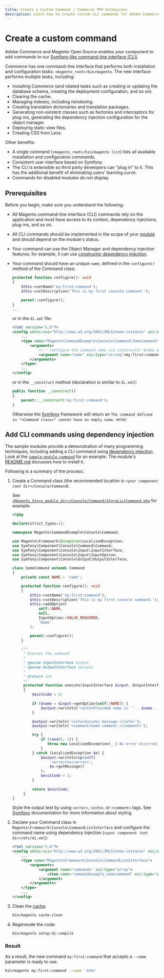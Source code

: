 ```yaml
---
title: Create a Custom Command | Commerce PHP Extensions
description: Learn how to create custom CLI commands for Adobe Commerce and Magento Open Source.
---
```


# Create a custom command

Adobe Commerce and Magento Open Source enables your component to add commands to our [Symfony-like command-line interface (CLI)](https://symfony.com/doc/current/components/console.html).

Commerce has one command-line interface that performs both installation and configuration tasks: `<magento_root>/bin/magento`. The new interface performs multiple tasks, including:

-  Installing Commerce (and related tasks such as creating or updating the database schema, creating the deployment configuration, and so on).
-  Clearing the cache.
-  Managing indexes, including reindexing.
-  Creating translation dictionaries and translation packages.
-  Generating non-existent classes such as factories and interceptors for plug-ins, generating the dependency injection configuration for the object manager.
-  Deploying static view files.
-  Creating CSS from Less.

Other benefits:

-  A single command (`<magento_root>/bin/magento list`) lists all available installation and configuration commands.
-  Consistent user interface based on Symfony.
-  The CLI is extensible so third party developers can "plug in" to it. This has the additional benefit of eliminating users' learning curve.
-  Commands for disabled modules do not display.

## Prerequisites

Before you begin, make sure you understand the following:

-  All Magento command-line interface (CLI) commands rely on the application and must have access to its context, dependency injections, plug-ins, and so on.
-  All CLI commands should be implemented in the scope of your [module](https://glossary.magento.com/module) and should depend on the module's status.
-  Your command can use the Object Manager and dependency injection features; for example, it can use [constructor dependency injection](../components/dependency-injection.md#constructor-injection).
-  Your command should have an unique `name`, defined in the `configure()` method of the Command class:

    ```php
    protected function configure(): void
    {
        $this->setName('my:first:command');
        $this->setDescription('This is my first console command.');

        parent::configure();
    }
    ...
    ```

   or in the `di.xml` file:

    ```xml
    <?xml version="1.0"?>
    <config xmlns:xsi="http://www.w3.org/2001/XMLSchema-instance" xsi:noNamespaceSchemaLocation="urn:magento:framework:ObjectManager/etc/config.xsd">
        ...
        <type name="Magento\CommandExample\Console\Command\SomeCommand">
            <arguments>
                <!-- configure the command name via constructor $name argument -->
                <argument name="name" xsi:type="string">my:first:command</argument>
            </arguments>
        </type>
        ...
    </config>
    ```

    or in the `__construct` method (declaration is similar to `di.xml`):

    ```php
    public function __construct()
    {
        parent::__construct('my:first:command');
    }
    ```

   Otherwise the [Symfony](https://github.com/symfony/console/blob/master/Application.php#L470) framework will return an `The command defined in "<Command class>" cannot have an empty name.` error.

## Add CLI commands using dependency injection

The sample modules provide a demonstration of many programming techniques, including adding a CLI command using [dependency injection](https://glossary.magento.com/dependency-injection). Look at the [`sample-module-command`](https://github.com/magento/magento2-samples/tree/master/sample-module-command) for an example. The module's [README.md](https://github.com/magento/magento2-samples/blob/master/sample-module-command/README.md) discusses how to install it.

Following is a summary of the process:

1. Create a Command class (the recommended location is `<your component root dir>/Console/Command`).

   See [`<Magento_Store_module_dir>/Console/Command/StoreListCommand.php`](https://github.com/magento/magento2/blob/2.4/app/code/Magento/Store/Console/Command/StoreListCommand.php) for example.

    ```php
    <?php
   
    declare(strict_types=1);
   
    namespace Magento\CommandExample\Console\Command;

    use Magento\Framework\Exception\LocalizedException;
    use Symfony\Component\Console\Command\Command;
    use Symfony\Component\Console\Input\InputInterface;
    use Symfony\Component\Console\Input\InputOption;
    use Symfony\Component\Console\Output\OutputInterface;

    class SomeCommand extends Command
    {
        private const NAME = 'name';

        protected function configure(): void
        {
            $this->setName('my:first:command');
            $this->setDescription('This is my first console command.');
            $this->addOption(
                self::NAME,
                null,
                InputOption::VALUE_REQUIRED,
                'Name'
            );

            parent::configure();
        }

        /**
         * Execute the command
         *
         * @param InputInterface $input
         * @param OutputInterface $output
         *
         * @return int
         */
         protected function execute(InputInterface $input, OutputInterface $output): int
         {
             $exitCode = 0;
             
             if ($name = $input->getOption(self::NAME)) {
                 $output->writeln('<info>Provided name is `' . $name . '`</info>');
             }

             $output->writeln('<info>Success message.</info>');
             $output->writeln('<comment>Some comment.</comment>');

             try {
                 if (rand(0, 1)) {
                    throw new LocalizedException(__('An error occurred.'));
                 }
             } catch (LocalizedException $e) {
                 $output->writeln(sprintf(
                     '<error>%s</error>',
                     $e->getMessage()
                 );
                 $exitCode = 1;
             }
             
             return $exitCode;
         }
    }
    ```

    Style the output text by using `<error>`, `<info>`, or `<comment>` tags. See [Symfony](https://symfony.com/doc/current/console/coloring.html) documentation for more information about styling.

1. Declare your Command class in `Magento\Framework\Console\CommandListInterface` and configure the command name using dependency injection (`<your component root dir>/etc/di.xml`):

    ```xml
    <?xml version="1.0"?>
    <config xmlns:xsi="http://www.w3.org/2001/XMLSchema-instance" xsi:noNamespaceSchemaLocation="urn:magento:framework:ObjectManager/etc/config.xsd">
        ...
        <type name="Magento\Framework\Console\CommandListInterface">
            <arguments>
                <argument name="commands" xsi:type="array">
                    <item name="commandexample_somecommand" xsi:type="object">Magento\CommandExample\Console\Command\SomeCommand</item>
                </argument>
            </arguments>
        </type>
        ...
    </config>
    ```

1. Clean the [cache](https://glossary.magento.com/cache):

    ```bash
    bin/magento cache:clean
    ```

1. Regenerate the code:

    ```bash
    bin/magento setup:di:compile
    ```

### Result

As a result, the new command `my:first:command` that accepts a `--name` parameter is ready to use.

```bash
bin/magento my:first:command --name 'John'
```
